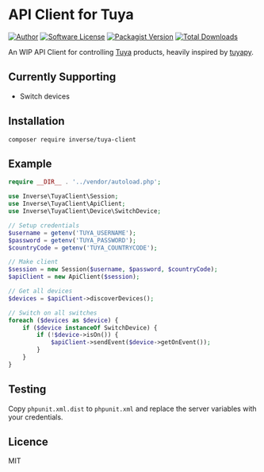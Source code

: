 # API Client for Tuya

[![Author](https://img.shields.io/badge/author-@inverse-blue.svg?style=flat-square)](https://github.com/inverse)
[![Software License](https://img.shields.io/badge/license-MIT-brightgreen.svg?style=flat-square)](LICENSE)
[![Packagist Version](https://img.shields.io/packagist/v/inverse/tuya-client.svg?style=flat-square)](https://packagist.org/packages/league/flysystem)
[![Total Downloads](https://img.shields.io/packagist/dt/inverse/tuya-client.svg?style=flat-square)](https://packagist.org/packages/league/flysystem)

An WIP API Client for controlling [Tuya][1] products, heavily inspired by [tuyapy][0].

## Currently Supporting

- Switch devices

## Installation

```
composer require inverse/tuya-client
```

## Example

```php
require __DIR__ . '../vendor/autoload.php';

use Inverse\TuyaClient\Session;
use Inverse\TuyaClient\ApiClient;
use Inverse\TuyaClient\Device\SwitchDevice;

// Setup credentials
$username = getenv('TUYA_USERNAME');
$password = getenv('TUYA_PASSWORD');
$countryCode = getenv('TUYA_COUNTRYCODE');

// Make client
$session = new Session($username, $password, $countryCode);
$apiClient = new ApiClient($session);

// Get all devices
$devices = $apiClient->discoverDevices();

// Switch on all switches
foreach ($devices as $device) {
    if ($device instanceOf SwitchDevice) {
        if (!$device->isOn()) {
            $apiClient->sendEvent($device->getOnEvent());
        }
    }
}
```

## Testing

Copy `phpunit.xml.dist` to `phpunit.xml` and replace the server variables with your credentials.

## Licence

MIT

[0]: https://pypi.org/project/tuyapy
[1]: https://www.tuya.com/